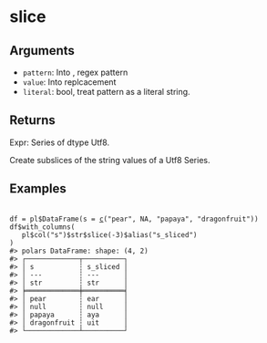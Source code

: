 # slice

## Arguments

- `pattern`: Into  , regex pattern
- `value`: Into  replcacement
- `literal`: bool, treat pattern as a literal string.

## Returns

Expr: Series of dtype Utf8.

Create subslices of the string values of a Utf8 Series.

## Examples

<pre class='r-example'> <code> <span class='r-in'><span></span></span>
<span class='r-in'><span><span class='va'>df</span> <span class='op'>=</span> <span class='va'>pl</span><span class='op'>$</span><span class='fu'>DataFrame</span><span class='op'>(</span>s <span class='op'>=</span> <span class='fu'><a href='https://rdrr.io/r/base/c.html'>c</a></span><span class='op'>(</span><span class='st'>"pear"</span>, <span class='cn'>NA</span>, <span class='st'>"papaya"</span>, <span class='st'>"dragonfruit"</span><span class='op'>)</span><span class='op'>)</span></span></span>
<span class='r-in'><span><span class='va'>df</span><span class='op'>$</span><span class='fu'>with_columns</span><span class='op'>(</span></span></span>
<span class='r-in'><span>   <span class='va'>pl</span><span class='op'>$</span><span class='fu'>col</span><span class='op'>(</span><span class='st'>"s"</span><span class='op'>)</span><span class='op'>$</span><span class='va'>str</span><span class='op'>$</span><span class='fu'>slice</span><span class='op'>(</span><span class='op'>-</span><span class='fl'>3</span><span class='op'>)</span><span class='op'>$</span><span class='fu'>alias</span><span class='op'>(</span><span class='st'>"s_sliced"</span><span class='op'>)</span></span></span>
<span class='r-in'><span><span class='op'>)</span></span></span>
<span class='r-out co'><span class='r-pr'>#&gt;</span> polars DataFrame: shape: (4, 2)</span>
<span class='r-out co'><span class='r-pr'>#&gt;</span> ┌─────────────┬──────────┐</span>
<span class='r-out co'><span class='r-pr'>#&gt;</span> │ s           ┆ s_sliced │</span>
<span class='r-out co'><span class='r-pr'>#&gt;</span> │ ---         ┆ ---      │</span>
<span class='r-out co'><span class='r-pr'>#&gt;</span> │ str         ┆ str      │</span>
<span class='r-out co'><span class='r-pr'>#&gt;</span> ╞═════════════╪══════════╡</span>
<span class='r-out co'><span class='r-pr'>#&gt;</span> │ pear        ┆ ear      │</span>
<span class='r-out co'><span class='r-pr'>#&gt;</span> │ null        ┆ null     │</span>
<span class='r-out co'><span class='r-pr'>#&gt;</span> │ papaya      ┆ aya      │</span>
<span class='r-out co'><span class='r-pr'>#&gt;</span> │ dragonfruit ┆ uit      │</span>
<span class='r-out co'><span class='r-pr'>#&gt;</span> └─────────────┴──────────┘</span>
 </code></pre>
